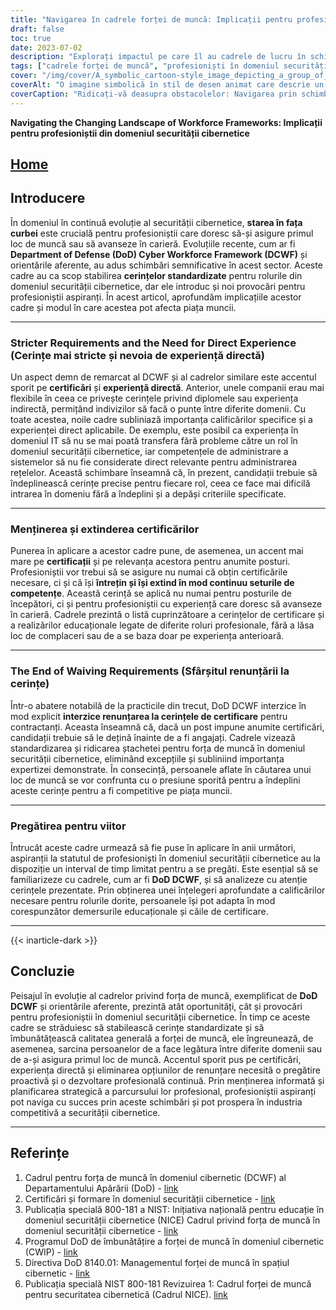 ```yaml
---
title: "Navigarea în cadrele forței de muncă: Implicații pentru profesioniștii din domeniul securității cibernetice"
draft: false
toc: true
date: 2023-07-02
description: "Explorați impactul pe care îl au cadrele de lucru în schimbare asupra profesioniștilor din domeniul securității cibernetice și provocările cu care se confruntă aceștia în îndeplinirea noilor cerințe."
tags: ["cadrele forței de muncă", "profesioniști în domeniul securității cibernetice", "Departamentul Apărării", "Cadrul DoD pentru forța de muncă cibernetică", "certificări", "piața muncii", "dezvoltare profesională", "trasee de carieră", "industria securității cibernetice", "experiență directă", "cerințe standardizate", "opțiuni de renunțare", "calificări", "peisaj în evoluție", "DCWF", "implicațiile cadrului", "cerințe în schimbare", "forța de muncă în domeniul securității cibernetice", "avansarea în carieră", "orientări privind forța de muncă", "certificări de securitate", "roluri în domeniul securității cibernetice", "schimbări în industrie", "piața muncii în domeniul securității cibernetice", "provocări legate de forța de muncă", "educație în domeniul securității cibernetice", "extinderea setului de competențe", "standarde privind forța de muncă în domeniul securității cibernetice", "viitori profesioniști în domeniul securității cibernetice", "Pregătirea DoD DCWF", "îmbunătățirea forței de muncă"]
cover: "/img/cover/A_symbolic_cartoon-style_image_depicting_a_group_of_cyberse.png"
coverAlt: "O imagine simbolică în stil de desen animat care descrie un grup de profesioniști în domeniul securității cibernetice care navighează într-un peisaj labirintic cu cadre de lucru ca obstacole înalte, în timp ce dețin certificate și urcă pe scări de dezvoltare profesională."
coverCaption: "Ridicați-vă deasupra obstacolelor: Navigarea prin schimbarea cadrelor forței de muncă."
---
```


**Navigating the Changing Landscape of Workforce Frameworks: Implicații pentru profesioniștii din domeniul securității cibernetice**

## [Home](/cyber-security-career-playbook-start/)

## Introducere

În domeniul în continuă evoluție al securității cibernetice, **starea în fața curbei** este crucială pentru profesioniștii care doresc să-și asigure primul loc de muncă sau să avanseze în carieră. Evoluțiile recente, cum ar fi **Department of Defense (DoD) Cyber Workforce Framework (DCWF)** și orientările aferente, au adus schimbări semnificative în acest sector. Aceste cadre au ca scop stabilirea **cerințelor standardizate** pentru rolurile din domeniul securității cibernetice, dar ele introduc și noi provocări pentru profesioniștii aspiranți. În acest articol, aprofundăm implicațiile acestor cadre și modul în care acestea pot afecta piața muncii.

______

### Stricter Requirements and the Need for Direct Experience (Cerințe mai stricte și nevoia de experiență directă)

Un aspect demn de remarcat al DCWF și al cadrelor similare este accentul sporit pe **certificări** și **experiență directă**. Anterior, unele companii erau mai flexibile în ceea ce privește cerințele privind diplomele sau experiența indirectă, permițând indivizilor să facă o punte între diferite domenii. Cu toate acestea, noile cadre subliniază importanța calificărilor specifice și a experienței direct aplicabile. De exemplu, este posibil ca experiența în domeniul IT să nu se mai poată transfera fără probleme către un rol în domeniul securității cibernetice, iar competențele de administrare a sistemelor să nu fie considerate direct relevante pentru administrarea rețelelor. Această schimbare înseamnă că, în prezent, candidații trebuie să îndeplinească cerințe precise pentru fiecare rol, ceea ce face mai dificilă intrarea în domeniu fără a îndeplini și a depăși criteriile specificate.

______

### Menținerea și extinderea certificărilor

Punerea în aplicare a acestor cadre pune, de asemenea, un accent mai mare pe **certificații** și pe relevanța acestora pentru anumite posturi. Profesioniștii vor trebui să se asigure nu numai că obțin certificările necesare, ci și că își **întrețin și își extind în mod continuu seturile de competențe**. Această cerință se aplică nu numai pentru posturile de începători, ci și pentru profesioniștii cu experiență care doresc să avanseze în carieră. Cadrele prezintă o listă cuprinzătoare a cerințelor de certificare și a realizărilor educaționale legate de diferite roluri profesionale, fără a lăsa loc de complaceri sau de a se baza doar pe experiența anterioară.

______

### The End of Waiving Requirements (Sfârșitul renunțării la cerințe)

Într-o abatere notabilă de la practicile din trecut, DoD DCWF interzice în mod explicit **interzice renunțarea la cerințele de certificare** pentru contractanți. Aceasta înseamnă că, dacă un post impune anumite certificări, candidații trebuie să le dețină înainte de a fi angajați. Cadrele vizează standardizarea și ridicarea ștachetei pentru forța de muncă în domeniul securității cibernetice, eliminând excepțiile și subliniind importanța expertizei demonstrate. În consecință, persoanele aflate în căutarea unui loc de muncă se vor confrunta cu o presiune sporită pentru a îndeplini aceste cerințe pentru a fi competitive pe piața muncii.

______

### Pregătirea pentru viitor

Întrucât aceste cadre urmează să fie puse în aplicare în anii următori, aspiranții la statutul de profesioniști în domeniul securității cibernetice au la dispoziție un interval de timp limitat pentru a se pregăti. Este esențial să se familiarizeze cu cadrele, cum ar fi **DoD DCWF**, și să analizeze cu atenție cerințele prezentate. Prin obținerea unei înțelegeri aprofundate a calificărilor necesare pentru rolurile dorite, persoanele își pot adapta în mod corespunzător demersurile educaționale și căile de certificare.

______
{{< inarticle-dark >}}
## Concluzie

Peisajul în evoluție al cadrelor privind forța de muncă, exemplificat de **DoD DCWF** și orientările aferente, prezintă atât oportunități, cât și provocări pentru profesioniștii în domeniul securității cibernetice. În timp ce aceste cadre se străduiesc să stabilească cerințe standardizate și să îmbunătățească calitatea generală a forței de muncă, ele îngreunează, de asemenea, sarcina persoanelor de a face legătura între diferite domenii sau de a-și asigura primul loc de muncă. Accentul sporit pus pe certificări, experiența directă și eliminarea opțiunilor de renunțare necesită o pregătire proactivă și o dezvoltare profesională continuă. Prin menținerea informată și planificarea strategică a parcursului lor profesional, profesioniștii aspiranți pot naviga cu succes prin aceste schimbări și pot prospera în industria competitivă a securității cibernetice.

______

## Referințe

1. Cadrul pentru forța de muncă în domeniul cibernetic (DCWF) al Departamentului Apărării (DoD) - [link](https://www.acq.osd.mil/cmmc/dod-cyber-workforce-framework.html)
2. Certificări și formare în domeniul securității cibernetice - [link](https://www.comptia.org/certifications/security)
3. Publicația specială 800-181 a NIST: Inițiativa națională pentru educație în domeniul securității cibernetice (NICE) Cadrul privind forța de muncă în domeniul securității cibernetice - [link](https://nvlpubs.nist.gov/nistpubs/specialpublications/nist.sp.800-181.pdf)
4. Programul DoD de îmbunătățire a forței de muncă în domeniul cibernetic (CWIP) - [link](https://public.cyber.mil/wid/dcwf/)
5. Directiva DoD 8140.01: Managementul forței de muncă în spațiul cibernetic - [link](https://dodcio.defense.gov/Portals/0/Documents/Library/DoDM-8140-03.pdf)
6. Publicația specială NIST 800-181 Revizuirea 1: Cadrul forței de muncă pentru securitatea cibernetică (Cadrul NICE). [link](https://csrc.nist.gov/publications/detail/sp/800-181/rev-1/final)